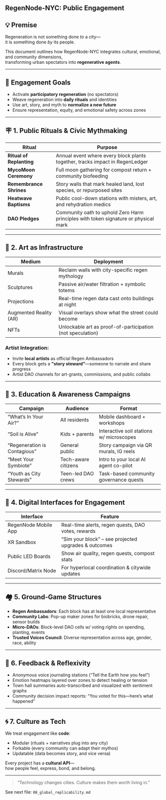 ## RegenNode-NYC: Public Engagement

## 💡 Premise

Regeneration is not something done *to* a city—  
it is something done *by* its people.  

This document outlines how RegenNode-NYC integrates cultural, emotional, and community dimensions,  
transforming urban spectators into **regenerative agents**.

---

## 🎯 Engagement Goals

- Activate **participatory regeneration** (no spectators)
- Weave regeneration into **daily rituals** and identities
- Use art, story, and myth to **normalize a new future**
- Ensure representation, equity, and emotional safety across zones

---

## 🪧 1. Public Rituals & Civic Mythmaking

| Ritual | Purpose |
|--------|---------|
| **Ritual of Replanting** | Annual event where every block plants together, tracks impact in RegenLedger |
| **MycoMoon Ceremony** | Full moon gathering for compost return + community biofeeding |
| **Remembrance Shrines** | Story walls that mark healed land, lost species, or repurposed sites |
| **Heatwave Baptisms** | Public cool-down stations with misters, art, and rehydration medics |
| **DAO Pledges** | Community oath to uphold Zero Harm principles with token signature or physical mark |

---

## 🎨 2. Art as Infrastructure

| Medium | Deployment |
|--------|------------|
| Murals | Reclaim walls with city-specific regen mythology |
| Sculptures | Passive air/water filtration + symbolic totems |
| Projections | Real-time regen data cast onto buildings at night |
| Augmented Reality (AR) | Visual overlays show what the street could become |
| NFTs | Unlockable art as proof-of-participation (not speculation) |

### Artist Integration:
- Invite **local artists** as official Regen Ambassadors
- Every block gets a **"story steward"**—someone to narrate and share progress
- Artist DAO channels for art-grants, commissions, and public collabs

---

## 🧠 3. Education & Awareness Campaigns

| Campaign | Audience | Format |
|---------|----------|--------|
| “What’s In Your Air?” | All residents | Mobile dashboard + workshops |
| “Soil is Alive” | Kids + parents | Interactive soil stations w/ microscopes |
| “Regeneration is Contagious” | General public | Story campaign via QR murals, IG reels |
| “Meet Your Symbiote” | Tech-aware citizens | Intro to your local AI agent co-pilot |
| “Youth as City Stewards” | Teen-led DAO crews | Task-based community governance quests |

---

## 📱 4. Digital Interfaces for Engagement

| Interface | Feature |
|-----------|---------|
| RegenNode Mobile App | Real-time alerts, regen quests, DAO votes, rewards |
| XR Sandbox | “Sim your block” – see projected upgrades & outcomes |
| Public LED Boards | Show air quality, regen quests, compost stats |
| Discord/Matrix Node | For hyperlocal coordination & citywide updates |

---

## 🏘️ 5. Ground-Game Structures

- **Regen Ambassadors**: Each block has at least one local representative
- **Community Labs**: Pop-up maker zones for biobricks, drone repair, sensor builds
- **Micro-DAOs**: Block-level DAO cells w/ voting rights on spending, planting, events
- **Trusted Voices Council**: Diverse representation across age, gender, race, ability

---

## 🧬 6. Feedback & Reflexivity

- Anonymous voice journaling stations (“Tell the Earth how you feel”)
- Emotion heatmaps layered over zones to detect healing or tension
- Town hall summaries auto-transcribed and visualized with sentiment graphs
- Community decision impact reports: “You voted for this—here’s what happened”

---

## 🌀 7. Culture as Tech

We treat engagement like **code**:  
- Modular (rituals + narratives plug into any city)
- Forkable (every community can adapt their mythos)
- Updatable (data becomes story, and vice versa)

Every project has a **cultural API**—  
how people feel, express, bond, and belong.

---

> “Technology changes cities. Culture makes them worth living in.”

See next file: `08_global_replicability.md`
